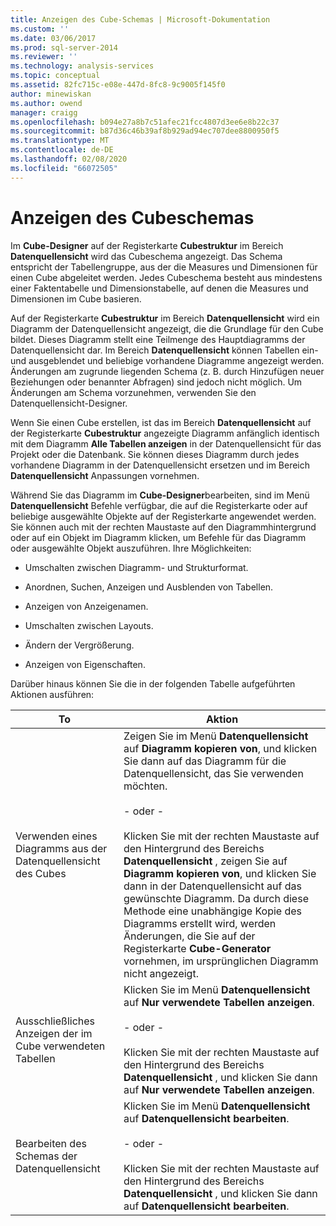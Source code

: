 ```yaml
---
title: Anzeigen des Cube-Schemas | Microsoft-Dokumentation
ms.custom: ''
ms.date: 03/06/2017
ms.prod: sql-server-2014
ms.reviewer: ''
ms.technology: analysis-services
ms.topic: conceptual
ms.assetid: 82fc715c-e08e-447d-8fc8-9c9005f145f0
author: minewiskan
ms.author: owend
manager: craigg
ms.openlocfilehash: b094e27a8b7c51afec21fcc4807d3ee6e8b22c37
ms.sourcegitcommit: b87d36c46b39af8b929ad94ec707dee8800950f5
ms.translationtype: MT
ms.contentlocale: de-DE
ms.lasthandoff: 02/08/2020
ms.locfileid: "66072505"
---
```

# <a name="view-the-cube-schema"></a>Anzeigen des Cubeschemas
  Im **Cube-Designer** auf der Registerkarte **Cubestruktur** im Bereich **Datenquellensicht** wird das Cubeschema angezeigt. Das Schema entspricht der Tabellengruppe, aus der die Measures und Dimensionen für einen Cube abgeleitet werden. Jedes Cubeschema besteht aus mindestens einer Faktentabelle und Dimensionstabelle, auf denen die Measures und Dimensionen im Cube basieren.  
  
 Auf der Registerkarte **Cubestruktur** im Bereich **Datenquellensicht** wird ein Diagramm der Datenquellensicht angezeigt, die die Grundlage für den Cube bildet. Dieses Diagramm stellt eine Teilmenge des Hauptdiagramms der Datenquellensicht dar. Im Bereich **Datenquellensicht** können Tabellen ein- und ausgeblendet und beliebige vorhandene Diagramme angezeigt werden. Änderungen am zugrunde liegenden Schema (z. B. durch Hinzufügen neuer Beziehungen oder benannter Abfragen) sind jedoch nicht möglich. Um Änderungen am Schema vorzunehmen, verwenden Sie den Datenquellensicht-Designer.  
  
 Wenn Sie einen Cube erstellen, ist das im Bereich **Datenquellensicht** auf der Registerkarte **Cubestruktur** angezeigte Diagramm anfänglich identisch mit dem Diagramm **Alle Tabellen anzeigen** in der Datenquellensicht für das Projekt oder die Datenbank. Sie können dieses Diagramm durch jedes vorhandene Diagramm in der Datenquellensicht ersetzen und im Bereich **Datenquellensicht** Anpassungen vornehmen.  
  
 Während Sie das Diagramm im **Cube-Designer**bearbeiten, sind im Menü **Datenquellensicht** Befehle verfügbar, die auf die Registerkarte oder auf beliebige ausgewählte Objekte auf der Registerkarte angewendet werden. Sie können auch mit der rechten Maustaste auf den Diagrammhintergrund oder auf ein Objekt im Diagramm klicken, um Befehle für das Diagramm oder ausgewählte Objekt auszuführen. Ihre Möglichkeiten:  
  
-   Umschalten zwischen Diagramm- und Strukturformat.  
  
-   Anordnen, Suchen, Anzeigen und Ausblenden von Tabellen.  
  
-   Anzeigen von Anzeigenamen.  
  
-   Umschalten zwischen Layouts.  
  
-   Ändern der Vergrößerung.  
  
-   Anzeigen von Eigenschaften.  
  
 Darüber hinaus können Sie die in der folgenden Tabelle aufgeführten Aktionen ausführen:  
  
|To|Aktion|  
|--------|-------------|  
|Verwenden eines Diagramms aus der Datenquellensicht des Cubes|Zeigen Sie im Menü **Datenquellensicht** auf **Diagramm kopieren von**, und klicken Sie dann auf das Diagramm für die Datenquellensicht, das Sie verwenden möchten.<br /><br /> - oder -<br /><br /> Klicken Sie mit der rechten Maustaste auf den Hintergrund des Bereichs **Datenquellensicht** , zeigen Sie auf **Diagramm kopieren von**, und klicken Sie dann in der Datenquellensicht auf das gewünschte Diagramm. Da durch diese Methode eine unabhängige Kopie des Diagramms erstellt wird, werden Änderungen, die Sie auf der Registerkarte **Cube-Generator** vornehmen, im ursprünglichen Diagramm nicht angezeigt.|  
|Ausschließliches Anzeigen der im Cube verwendeten Tabellen|Klicken Sie im Menü **Datenquellensicht** auf **Nur verwendete Tabellen anzeigen**.<br /><br /> - oder -<br /><br /> Klicken Sie mit der rechten Maustaste auf den Hintergrund des Bereichs **Datenquellensicht** , und klicken Sie dann auf **Nur verwendete Tabellen anzeigen**.|  
|Bearbeiten des Schemas der Datenquellensicht|Klicken Sie im Menü **Datenquellensicht** auf **Datenquellensicht bearbeiten**.<br /><br /> - oder -<br /><br /> Klicken Sie mit der rechten Maustaste auf den Hintergrund des Bereichs **Datenquellensicht** , und klicken Sie dann auf **Datenquellensicht bearbeiten**.|  
  
  
